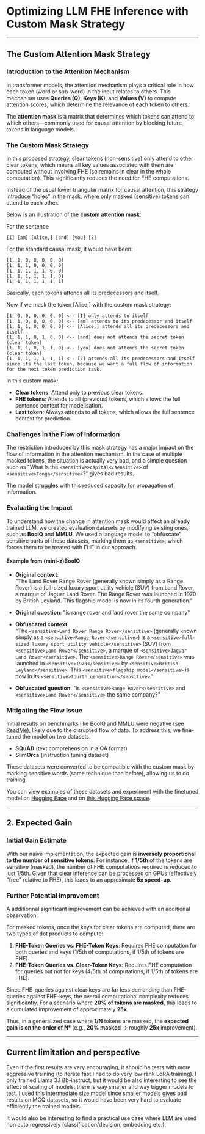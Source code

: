 # Optimizing LLM FHE Inference with Custom Mask Strategy

---

## The Custom Attention Mask Strategy

### Introduction to the Attention Mechanism

In transformer models, the attention mechanism plays a critical role in how each token (word or sub-word) in the input relates to others. This mechanism uses **Queries (Q)**, **Keys (K)**, and **Values (V)** to compute attention scores, which determine the relevance of each token to others.

The **attention mask** is a matrix that determines which tokens can attend to which others—commonly used for causal attention by blocking future tokens in language models.

### The Custom Mask Strategy

In this proposed strategy, clear tokens (non-sensitive) only attend to other clear tokens, which means all key values associated with them are computed without involving FHE (so remains in clear in the whole computation). This significantly reduces the need for FHE computations. 

Instead of the usual lower triangular matrix for causal attention, this strategy introduce “holes” in the mask, where only masked (sensitive) tokens can attend to each other.

Below is an illustration of the **custom attention mask**:

For the sentence 

`[I] [am] [Alice,] [and] [you] [?]`

For the standard causal mask, it would have been:

```[1, 0, 0, 0, 0, 0, 0]
[1, 1, 0, 0, 0, 0, 0]
[1, 1, 1, 0, 0, 0, 0]
[1, 1, 1, 1, 1, 0, 0]
[1, 1, 1, 1, 1, 1, 0]
[1, 1, 1, 1, 1, 1, 1]
```
Basically, each tokens attends all its predecessors and itself.

Now if we mask the token [Alice,] with the custom mask strategy:

```
[1, 0, 0, 0, 0, 0, 0] <-- [I] only attends to itself
[1, 1, 0, 0, 0, 0, 0] <-- [am] attends to its predecessor and itself
[1, 1, 1, 0, 0, 0, 0] <-- [Alice,] attends all its predecessors and itself
[1, 1, 1, 0, 1, 0, 0] <-- [and] does not attends the secret token (clear token)
[1, 1, 1, 0, 1, 1, 0] <-- [you] does not attends the secret token (clear token)
[1, 1, 1, 1, 1, 1, 1] <-- [?] attends all its predecessors and itself since its the last token, because we want a full flow of information for the next token prediction task.
```
In this custom mask:
- **Clear tokens**: Attend only to previous clear tokens.
- **FHE tokens**: Attends to all (previous) tokens, which allows the full sentence context for modelisation.
- **Last token**: Always attends to all tokens, which allows the full sentence context for prediction.

### Challenges in the Flow of Information

The restriction introduced by this mask strategy has a major impact on the flow of information in the attention mechanism.
In the case of multiple masked tokens, the situation is actually very bad, and a simple question such as "What is the `<sensitive>capital</sensitive>` of `<sensitive>Tonga</sensitive>`?" gives bad results.

The model struggles with this reduced capacity for propagation of information.

### Evaluating the Impact

To understand how the change in attention mask would affect an already trained LLM, we created evaluation datasets by modifying existing ones, such as **BoolQ** and **MMLU**. We used a language model to “obfuscate” sensitive parts of these datasets, marking them as `<sensitive>`, which forces them to be treated with FHE in our approach. 

#### Example from (mini-z)BoolQ:

- **Original context**:  
  "The Land Rover Range Rover (generally known simply as a Range Rover) is a full-sized luxury sport utility vehicle (SUV) from Land Rover, a marque of Jaguar Land Rover. The Range Rover was launched in 1970 by British Leyland. This flagship model is now in its fourth generation."

- **Original question**: 
  "is range rover and land rover the same company"

- **Obfuscated context**:  
  "The `<sensitive>Land Rover Range Rover</sensitive>` (generally known simply as a `<sensitive>Range Rover</sensitive>`) is a `<sensitive>full-sized luxury sport utility vehicle</sensitive>` (SUV) from `<sensitive>Land Rover</sensitive>`, a marque of `<sensitive>Jaguar Land Rover</sensitive>`. The `<sensitive>Range Rover</sensitive>` was launched in `<sensitive>1970</sensitive>` by `<sensitive>British Leyland</sensitive>`. This `<sensitive>flagship model</sensitive>` is now in its `<sensitive>fourth generation</sensitive>`."

- **Obfuscated question**: 
  "is `<sensitive>Range Rover</sensitive>` and `<sensitive>Land Rover</sensitive>` the same company?"

### Mitigating the Flow Issue

Initial results on benchmarks like BoolQ and MMLU were negative (see [ReadMe](https://github.com/theostos/ppai-hackathon/blob/main/README.md)), likely due to the disrupted flow of data. To address this, we fine-tuned the model on two datasets:
- **SQuAD** (text comprehension in a QA format)
- **SlimOrca** (instruction tuning dataset)

These datasets were converted to be compatible with the custom mask by marking sensitive words (same technique than before), allowing us to do training.

You can view examples of these datasets and experiment with the finetuned model on [Hugging Face](https://huggingface.co/theostos) and on [this Hugging Face space](https://huggingface.co/spaces/ppaihack/zLlamaskClear).

---

## 2. Expected Gain

### Initial Gain Estimate

With our naive implementation, the expected gain is **inversely proportional to the number of sensitive tokens**. For instance, if **1/5th** of the tokens are sensitive (masked), the number of FHE computations required is reduced to just 1/5th. Given that clear inference can be processed on GPUs (effectively "free" relative to FHE), this leads to an approximate **5x speed-up**.

### Further Potential Improvement

A additionnal significant improvement can be achieved with an additional observation:

For masked tokens, once the keys for clear tokens are computed, there are two types of dot products to compute:
1. **FHE-Token Queries vs. FHE-Token Keys**: Requires FHE computation for both queries and keys (1/5th of computations, if 1/5th of tokens are FHE).
2. **FHE-Token Queries vs. Clear-Token Keys**: Requires FHE computation for queries but not for keys (4/5th of computations, if 1/5th of tokens are FHE).

Since FHE-queries against clear keys are far less demanding than FHE-queries against FHE-keys, the overall computational complexity reduces significantly. For a scenario where **20% of tokens are masked**, this leads to a cumulated improvement of approximately **25x**.

Thus, in a generalized case where **1/N** tokens are masked, the **expected gain is on the order of N²** (e.g., **20% masked** -> roughly **25x** improvement).

---

## Current limitation and perspective

Even if the first results are very encouraging, it should be tests with more aggressive training (to iterate fast I had to do very low rank LoRA training). I only trained Llama 3.1 8b-instruct, but it would be also interesting to see the effect of scaling of models: there is way smaller and way bigger models to test. I used this intermediate size model since smaller models gives bad results on MCQ datasets, so it would have been very hard to evaluate efficiently the trained models.

It would also be interesting to find a practical use case where LLM are used non auto regressively (classification/decision, embedding etc.).
